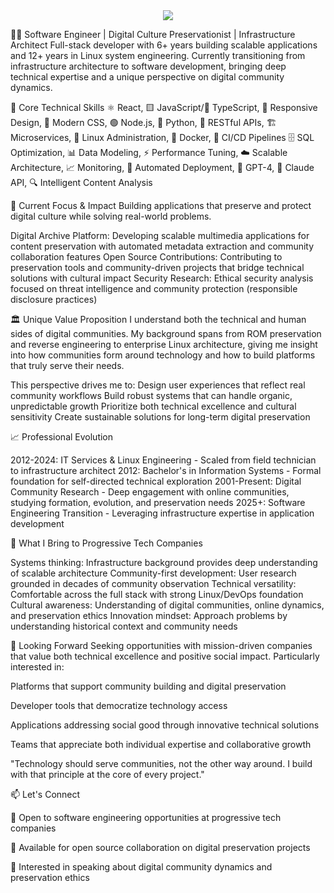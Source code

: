 <div align="center">
  <img src="https://readme-typing-svg.herokuapp.com/?lines=~$%20whoami;jjf3%20-%20Software%20Engineer;~$%20cat%20skills.txt;Full-Stack%20Developer%20%7C%20Digital%20Archivist;~$%20ls%20expertise/;JavaScript%20Python%20React%20Node.js;Docker%20Linux%20System%20Architecture;~$%20git%20log%20--oneline;6+%20years%20scalable%20applications;Linux%20infrastructure%20engineering;Open%20source%20contributions;Digital%20preservation%20projects;~$%20_&font=mono&color=00ff88&background=1e1e1e&center=true&width=600&height=300&duration=3000&pause=1000">
</div>
 
👨‍💻 Software Engineer | Digital Culture Preservationist | Infrastructure Architect
Full-stack developer with 6+ years building scalable applications and 12+ years in Linux system engineering. Currently transitioning from infrastructure architecture to software development, bringing deep technical expertise and a unique perspective on digital community dynamics.

🚀 Core Technical Skills
⚛️ React, 🟨 JavaScript/🔷 TypeScript, 📱 Responsive Design, 🎨 Modern CSS, 🟢 Node.js, 🐍 Python, 🔗 RESTful APIs, 🏗️ Microservices, 🐧 Linux Administration, 🐳 Docker, 🔄 CI/CD Pipelines 🗄️ SQL Optimization, 📊 Data Modeling, ⚡ Performance Tuning, ☁️ Scalable Architecture, 📈 Monitoring, 🚀 Automated Deployment, 🤖 GPT-4, 🧠 Claude API, 🔍 Intelligent Content Analysis


🎯 Current Focus & Impact
Building applications that preserve and protect digital culture while solving real-world problems.

Digital Archive Platform: Developing scalable multimedia applications for content preservation with automated metadata extraction and community collaboration features
Open Source Contributions: Contributing to preservation tools and community-driven projects that bridge technical solutions with cultural impact
Security Research: Ethical security analysis focused on threat intelligence and community protection (responsible disclosure practices)

🏛️ Unique Value Proposition
I understand both the technical and human sides of digital communities. My background spans from ROM preservation and reverse engineering to enterprise Linux architecture, giving me insight into how communities form around technology and how to build platforms that truly serve their needs.

This perspective drives me to:
Design user experiences that reflect real community workflows
Build robust systems that can handle organic, unpredictable growth
Prioritize both technical excellence and cultural sensitivity
Create sustainable solutions for long-term digital preservation

📈 Professional Evolution

2012-2024: IT Services & Linux Engineering - Scaled from field technician to infrastructure architect
2012: Bachelor's in Information Systems - Formal foundation for self-directed technical exploration
2001-Present: Digital Community Research - Deep engagement with online communities, studying formation, evolution, and preservation needs
2025+: Software Engineering Transition - Leveraging infrastructure expertise in application development

🌟 What I Bring to Progressive Tech Companies

Systems thinking: Infrastructure background provides deep understanding of scalable architecture
Community-first development: User research grounded in decades of community observation
Technical versatility: Comfortable across the full stack with strong Linux/DevOps foundation
Cultural awareness: Understanding of digital communities, online dynamics, and preservation ethics
Innovation mindset: Approach problems by understanding historical context and community needs

🔮 Looking Forward
Seeking opportunities with mission-driven companies that value both technical excellence and positive social impact. Particularly interested in:

Platforms that support community building and digital preservation

Developer tools that democratize technology access

Applications addressing social good through innovative technical solutions

Teams that appreciate both individual expertise and collaborative growth


"Technology should serve communities, not the other way around. I build with that principle at the core of every project."

📫 Let's Connect

💼 Open to software engineering opportunities at progressive tech companies

🤝 Available for open source collaboration on digital preservation projects

🎤 Interested in speaking about digital community dynamics and preservation ethics

